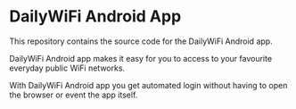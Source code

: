 # DailyWiFi Android App #
This repository contains the source code for the DailyWiFi Android app.

DailyWiFi Android app makes it easy for you to access to your favourite everyday public WiFi networks.

With DailyWiFi Android app you get automated login without having to open the browser or event the app itself.

